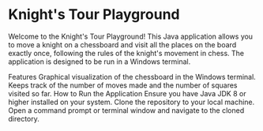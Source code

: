 # Knight's Tour Playground
Welcome to the Knight's Tour Playground! This Java application allows you to move a knight on a chessboard and visit all the places on the board exactly once, following the rules of the knight's movement in chess. The application is designed to be run in a Windows terminal.

Features
Graphical visualization of the chessboard in the Windows terminal.
Keeps track of the number of moves made and the number of squares visited so far.
How to Run the Application
Ensure you have Java JDK 8 or higher installed on your system.
Clone the repository to your local machine.
Open a command prompt or terminal window and navigate to the cloned directory.
